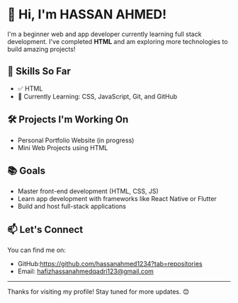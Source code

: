 # 👋 Hi, I'm HASSAN AHMED!

I'm a beginner web and app developer currently learning full stack development. I've completed **HTML** and am exploring more technologies to build amazing projects!

## 🚀 Skills So Far

- ✅ HTML
- 🔄 Currently Learning: CSS, JavaScript, Git, and GitHub

## 🛠️ Projects I'm Working On

- Personal Portfolio Website (in progress)
- Mini Web Projects using HTML

## 📚 Goals

- Master front-end development (HTML, CSS, JS)
- Learn app development with frameworks like React Native or Flutter
- Build and host full-stack applications

## 📫 Let's Connect

You can find me on:
- GitHub:https://github.com/hassanahmed1234?tab=repositories
- Email: hafizhassanahmedqadri123@gmail.com

---

Thanks for visiting my profile! Stay tuned for more updates. 😊
